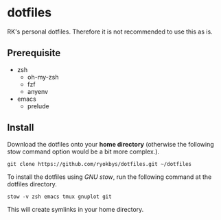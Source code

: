 # dotfiles
RK's personal dotfiles.
Therefore it is not recommended to use this as is.

## Prerequisite

- zsh
  - oh-my-zsh
  - fzf
  - anyenv
- emacs
  - prelude

## Install

Download the dotfiles onto your **home directory** (otherwise the following stow command option would be a bit more complex.).
```shell
git clone https://github.com/ryokbys/dotfiles.git ~/dotfiles
```

To install the dotfiles using _GNU stow_, run the following command at the dotfiles directory.
```shell
stow -v zsh emacs tmux gnuplot git
```
This will create symlinks in your home directory.
